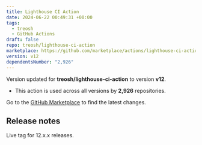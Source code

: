 ```yaml
---
title: Lighthouse CI Action
date: 2024-06-22 00:49:31 +00:00
tags:
  - treosh
  - GitHub Actions
draft: false
repo: treosh/lighthouse-ci-action
marketplace: https://github.com/marketplace/actions/lighthouse-ci-action
version: v12
dependentsNumber: "2,926"
---
```



Version updated for **treosh/lighthouse-ci-action** to version **v12**.
- This action is used across all versions by **2,926** repositories.

Go to the [GitHub Marketplace](https://github.com/marketplace/actions/lighthouse-ci-action) to find the latest changes.

## Release notes

Live tag for 12.x.x releases.
